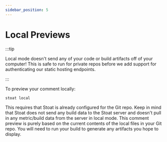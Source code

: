 ```yaml
---
sidebar_position: 5
---
```


# Local Previews

:::tip

Local mode doesn't send any of your code or build artifacts off of your computer!
This is safe to run for private repos before we add support for authenticating our static hosting endpoints.

:::

To preview your comment locally:
```
stoat local
```

This requires that Stoat is already configured for the Git repo. Keep in mind that Stoat does not send any build data to the Stoat server and doesn't pull in any metric/build data from the server in local mode.
This comment preview is purely based on the current contents of the local files in your Git repo. You will need to run your build to generate any
artifacts you hope to display.
